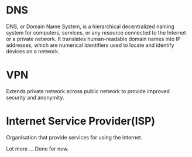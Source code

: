 # DNS
DNS, or Domain Name System, is a hierarchical decentralized naming system for computers, services, or any resource connected to the Internet or a private network. It translates human-readable domain names into IP addresses, which are numerical identifiers used to locate and identify devices on a network.

# VPN
Extends private network across public network to provide improved security and anonymity.

# Internet Service Provider(ISP)
Organisation that provide services for using the internet. 

Lot more ...
Done for now.